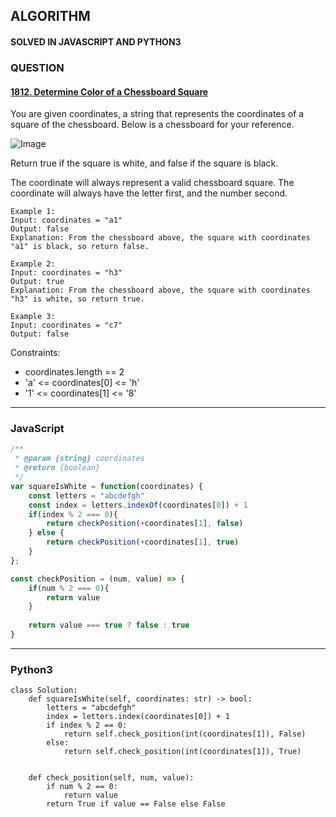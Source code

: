 ## ALGORITHM

#### SOLVED IN JAVASCRIPT AND PYTHON3
### QUESTION

#### [1812. Determine Color of a Chessboard Square](https://leetcode.com/problems/determine-color-of-a-chessboard-square/)

You are given coordinates, a string that represents the coordinates of a square of the chessboard. Below is a chessboard for your reference.

![Image](https://assets.leetcode.com/uploads/2021/02/19/screenshot-2021-02-20-at-22159-pm.png)

Return true if the square is white, and false if the square is black.

The coordinate will always represent a valid chessboard square. The coordinate will always have the letter first, and the number second.

```
Example 1:
Input: coordinates = "a1"
Output: false
Explanation: From the chessboard above, the square with coordinates "a1" is black, so return false.

Example 2:
Input: coordinates = "h3"
Output: true
Explanation: From the chessboard above, the square with coordinates "h3" is white, so return true.

Example 3:
Input: coordinates = "c7"
Output: false
```

Constraints:

* coordinates.length == 2
* 'a' <= coordinates[0] <= 'h'
* '1' <= coordinates[1] <= '8'

-----

### JavaScript

```js
/**
 * @param {string} coordinates
 * @return {boolean}
 */
var squareIsWhite = function(coordinates) {
    const letters = "abcdefgh"
    const index = letters.indexOf(coordinates[0]) + 1
    if(index % 2 === 0){
        return checkPosition(+coordinates[1], false)
    } else {
        return checkPosition(+coordinates[1], true)
    }
};

const checkPosition = (num, value) => {
    if(num % 2 === 0){
        return value
    }
    
    return value === true ? false : true
}
```

-----

### Python3

```py3
class Solution:
    def squareIsWhite(self, coordinates: str) -> bool:
        letters = "abcdefgh"
        index = letters.index(coordinates[0]) + 1
        if index % 2 == 0:
            return self.check_position(int(coordinates[1]), False)
        else:
            return self.check_position(int(coordinates[1]), True)

        
    def check_position(self, num, value):
        if num % 2 == 0:
            return value
        return True if value == False else False
```
